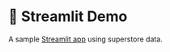 # 👑 Streamlit Demo
A sample [Streamlit app](https://ericphann-streamlit-demo-streamlit-app-xwjpid.streamlit.app/) using superstore data.
